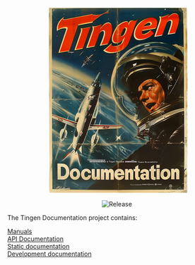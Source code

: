 <!-- u250611 -->

<div align="center">

  ![logo](/.github/img/logo/TngnDocProj-320x420.png)

  ![Release](https://img.shields.io/badge/release-25.9-teal)&nbsp;&nbsp;

</div>

The Tingen Documentation project contains:

[Manuals](./man/)  
[API Documentation](./docs/api/)  
[Static documentation](./static/)  
[Development documentation](./dev/)  
